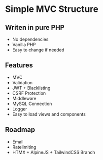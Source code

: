 # Simple MVC Structure

## Writen in pure PHP
- No dependencies
- Vanilla PHP
- Easy to change if needed

## Features
- MVC
- Validation
- JWT + Blacklisting
- CSRF Protection
- Middleware
- MySQL Connection
- Logger
- Easy to load views and components

## Roadmap
- Email
- Ratelimiting
- HTMX + AlpineJS + TailwindCSS Branch
